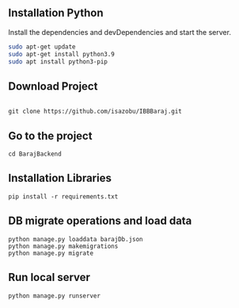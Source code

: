 ﻿## Installation Python


Install the dependencies and devDependencies and start the server.

```sh
sudo apt-get update
sudo apt-get install python3.9
sudo apt install python3-pip
```

## Download Project
```

git clone https://github.com/isazobu/IBBBaraj.git
```
## Go to the project

```
cd BarajBackend
```

## Installation Libraries

```
pip install -r requirements.txt
```
## DB migrate operations and load data
```
python manage.py loaddata barajDb.json
python manage.py makemigrations
python manage.py migrate
```

## Run local server

```
python manage.py runserver
```
